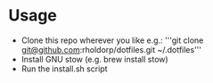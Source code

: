 # Usage
- Clone this repo wherever you like e.g.:
 '''git clone git@github.com:rholdorp/dotfiles.git ~/.dotfiles'''
- Install GNU stow (e.g. brew install stow)
- Run the install.sh script

